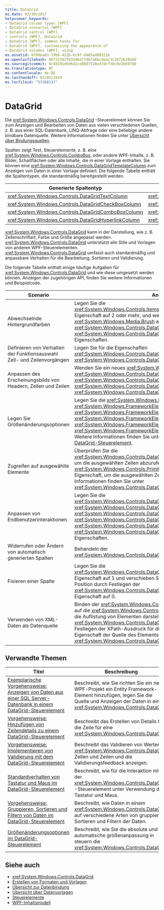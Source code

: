 ```yaml
---
title: DataGrid
ms.date: 03/30/2017
helpviewer_keywords:
- DataGrid column types [WPF]
- DataGrid scenarios [WPF]
- DataGrid control [WPF]
- controls [WPF], DataGrid
- DataGrid [WPF], common tasks for
- DataGrid [WPF], customizing the appearance of
- DataGrid columns [WPF], using
ms.assetid: bf89ea63-79b6-422b-bc9f-0485ad803216
ms.openlocfilehash: 86721592f632d6d77dbfa6bc4eac3c2872628b0d
ms.sourcegitcommit: 0c48191d6d641ce88d7510e319cf38c0e35697d0
ms.translationtype: MT
ms.contentlocale: de-DE
ms.lasthandoff: 03/05/2019
ms.locfileid: "57368137"
---
```

# <a name="datagrid"></a>DataGrid
Die <xref:System.Windows.Controls.DataGrid> -Steuerelement können Sie zum Anzeigen und Bearbeiten von Daten aus vielen verschiedenen Quellen, z. B. aus einer SQL-Datenbank, LINQ-Abfrage oder eine beliebige andere bindbare Datenquelle. Weitere Informationen finden Sie unter [Übersicht über Bindungsquellen](../data/binding-sources-overview.md).  
  
 Spalten zeigt Text, Steuerelemente, z. B. eine <xref:System.Windows.Controls.ComboBox>, oder andere WPF-Inhalte, z. B. Bilder, Schaltflächen oder alle Inhalte, die in einer Vorlage enthalten. Sie können eine <xref:System.Windows.Controls.DataGridTemplateColumn> zum Anzeigen von Daten in einer Vorlage definiert. Die folgende Tabelle enthält die Spaltentypen, die standardmäßig bereitgestellt werden.  
  
|Generierte Spaltentyp|Datentyp|  
|---------------------------|---------------|  
|<xref:System.Windows.Controls.DataGridTextColumn>|<xref:System.String>|  
|<xref:System.Windows.Controls.DataGridCheckBoxColumn>|<xref:System.Boolean>|  
|<xref:System.Windows.Controls.DataGridComboBoxColumn>|<xref:System.Enum>|  
|<xref:System.Windows.Controls.DataGridHyperlinkColumn>|<xref:System.Uri>|  
  
 <xref:System.Windows.Controls.DataGrid> kann in der Darstellung, wie z. B. Zellenschriftart, Farbe und Größe angepasst werden. <xref:System.Windows.Controls.DataGrid> unterstützt alle Stile und Vorlagen von anderen WPF-Steuerelementen. <xref:System.Windows.Controls.DataGrid> umfasst auch standardmäßig und anpassbare Verhalten für die Bearbeitung, Sortieren und Validierung.  
  
 Die folgende Tabelle enthält einige häufige Aufgaben für <xref:System.Windows.Controls.DataGrid> und wie diese umgesetzt werden können. Anzeigen der zugehörigen API, finden Sie weitere Informationen und Beispielcode.  
  
|Szenario|Ansatz|  
|--------------|--------------|  
|Abwechselnde Hintergrundfarben|Legen Sie die <xref:System.Windows.Controls.ItemsControl.AlternationIndex%2A> Eigenschaft auf 2 oder mehr, und weisen Sie dann eine <xref:System.Windows.Media.Brush> auf der <xref:System.Windows.Controls.DataGrid.RowBackground%2A> und <xref:System.Windows.Controls.DataGrid.AlternatingRowBackground%2A> Eigenschaften.|  
|Definieren von Verhalten der Funktionsauswahl Zell- und Zeilenvorgängen|Legen Sie für die Eigenschaften <xref:System.Windows.Controls.DataGrid.SelectionMode%2A> und <xref:System.Windows.Controls.DataGrid.SelectionUnit%2A> fest.|  
|Anpassen des Erscheinungsbilds von Headern, Zellen und Zeilen|Wenden Sie ein neues <xref:System.Windows.Style> auf die <xref:System.Windows.Controls.DataGrid.ColumnHeaderStyle%2A>, <xref:System.Windows.Controls.DataGrid.RowHeaderStyle%2A>, <xref:System.Windows.Controls.DataGrid.CellStyle%2A>, oder <xref:System.Windows.Controls.DataGrid.RowStyle%2A> Eigenschaften.|  
|Legen Sie Größenänderungsoptionen|Legen Sie die <xref:System.Windows.FrameworkElement.Height%2A>, <xref:System.Windows.FrameworkElement.MaxHeight%2A>, <xref:System.Windows.FrameworkElement.MinHeight%2A>, <xref:System.Windows.FrameworkElement.Width%2A>, <xref:System.Windows.FrameworkElement.MaxWidth%2A>, oder <xref:System.Windows.FrameworkElement.MinWidth%2A> Eigenschaften. Weitere Informationen finden Sie unter [Größenänderungsoptionen im DataGrid-Steuerelement](sizing-options-in-the-datagrid-control.md).|  
|Zugreifen auf ausgewählte Elemente|Überprüfen Sie die <xref:System.Windows.Controls.DataGrid.SelectedCells%2A> Eigenschaft, um die ausgewählten Zellen abzurufen und die <xref:System.Windows.Controls.Primitives.MultiSelector.SelectedItems%2A> Eigenschaft, um die ausgewählten Zeilen abzurufen. Weitere Informationen finden Sie unter <xref:System.Windows.Controls.DataGrid.SelectedCells%2A>.|  
|Anpassen von Endbenutzerinteraktionen|Legen Sie die <xref:System.Windows.Controls.DataGrid.CanUserAddRows%2A>, <xref:System.Windows.Controls.DataGrid.CanUserDeleteRows%2A>, <xref:System.Windows.Controls.DataGrid.CanUserReorderColumns%2A>, <xref:System.Windows.Controls.DataGrid.CanUserResizeColumns%2A>, <xref:System.Windows.Controls.DataGrid.CanUserResizeRows%2A>, und <xref:System.Windows.Controls.DataGrid.CanUserSortColumns%2A> Eigenschaften.|  
|Widerrufen oder Ändern von automatisch generierten Spalten|Behandeln der <xref:System.Windows.Controls.DataGrid.AutoGeneratingColumn> Ereignis.|  
|Fixieren einer Spalte|Legen Sie die <xref:System.Windows.Controls.DataGrid.FrozenColumnCount%2A> -Eigenschaft auf 1 und verschieben Sie die Spalte in der äußersten linken Position durch Festlegen der <xref:System.Windows.Controls.DataGridColumn.DisplayIndex%2A> Eigenschaft auf 0.|  
|Verwenden von XML-Daten als Datenquelle|Binden der <xref:System.Windows.Controls.ItemsControl.ItemsSource%2A> auf die <xref:System.Windows.Controls.DataGrid> , die XPath-Abfrage, die die Auflistung von Elementen darstellt. Erstellen Sie jede Spalte in der <xref:System.Windows.Controls.DataGrid>. Binden Sie jede Spalte, durch Festlegen der XPath-Ausdruck für die Bindung auf die Abfrage, die Eigenschaft der Quelle des Elements abruft. Ein Beispiel finden Sie unter <xref:System.Windows.Controls.DataGridTextColumn>.|  
  
## <a name="related-topics"></a>Verwandte Themen  
  
|Titel|Beschreibung|  
|-----------|-----------------|  
|[Exemplarische Vorgehensweise: Anzeigen von Daten aus einer SQL Server-Datenbank in einem DataGrid-Steuerelement](walkthrough-display-data-from-a-sql-server-database-in-a-datagrid-control.md)|Beschreibt, wie Sie richten Sie ein neues WPF-Projekt ein Entity Framework-Element hinzufügen, legen Sie die Quelle und Anzeigen der Daten in einem <xref:System.Windows.Controls.DataGrid>.|  
|[Vorgehensweise: Hinzufügen von Zeilendetails zu einem DataGrid-Steuerelement](how-to-add-row-details-to-a-datagrid-control.md)|Beschreibt das Erstellen von Details für die Zeile für eine <xref:System.Windows.Controls.DataGrid>.|  
|[Vorgehensweise: Implementieren von Validierung mit dem DataGrid-Steuerelement](how-to-implement-validation-with-the-datagrid-control.md)|Beschreibt das Validieren von Werten in <xref:System.Windows.Controls.DataGrid> Zellen und Zeilen und die Validierungsfeedback anzeigen.|  
|[Standardverhalten von Tastatur und Maus im DataGrid-Steuerelement](default-keyboard-and-mouse-behavior-in-the-datagrid-control.md)|Beschreibt, wie für die Interaktion mit der <xref:System.Windows.Controls.DataGrid> -Steuerelement unter Verwendung der Tastatur und Maus.|  
|[Vorgehensweise: Gruppieren, Sortieren und Filtern von Daten im DataGrid-Steuerelement](how-to-group-sort-and-filter-data-in-the-datagrid-control.md)|Beschreibt, wie Daten in einem <xref:System.Windows.Controls.DataGrid> auf verschiedene Arten von gruppieren, Sortieren und Filtern der Daten.|  
|[Größenänderungsoptionen im DataGrid-Steuerelement](sizing-options-in-the-datagrid-control.md)|Beschreibt, wie Sie die absolute und automatische größenanpassung in steuern die <xref:System.Windows.Controls.DataGrid>.|  
  
## <a name="see-also"></a>Siehe auch
- <xref:System.Windows.Controls.DataGrid>
- [Erstellen von Formaten und Vorlagen](styling-and-templating.md)
- [Übersicht zur Datenbindung](../data/data-binding-overview.md)
- [Übersicht über Datenvorlagen](../data/data-templating-overview.md)
- [Steuerelemente](index.md)
- [WPF-Inhaltsmodell](wpf-content-model.md)
